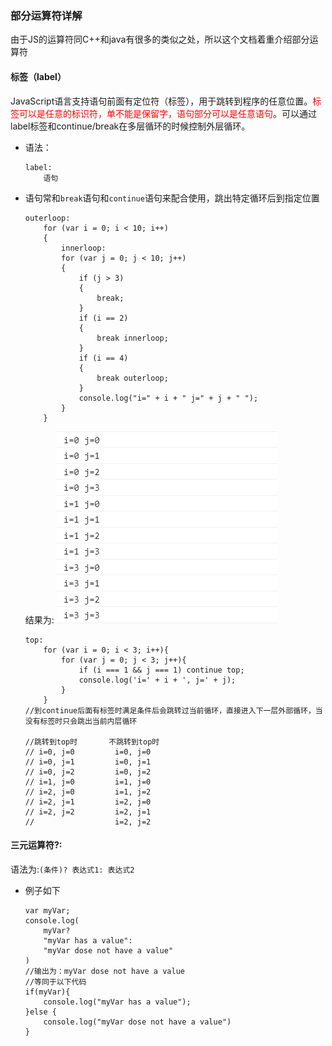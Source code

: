 ### 部分运算符详解
由于JS的运算符同C++和java有很多的类似之处，所以这个文档着重介绍部分运算符
#### 标签（label）
JavaScript语言支持语句前面有定位符（标签），用于跳转到程序的任意位置。<font color="red">标签可以是任意的标识符，单不能是保留字，语句部分可以是任意语句</font>。可以通过label标签和continue/break在多层循环的时候控制外层循环。
* 语法：
    ```
    label:
        语句
    ```
* 语句常和`break`语句和`continue`语句来配合使用，跳出特定循环后到指定位置
    ```
    outerloop:
		for (var i = 0; i < 10; i++)
		{
			innerloop:
			for (var j = 0; j < 10; j++)
			{
			    if (j > 3)
			    {
			        break;
		        }
		        if (i == 2)
		        {
			        break innerloop;
		        }
			    if (i == 4)
		        {
		            break outerloop;
		        }
		        console.log("i=" + i + " j=" + j + " ");
		    }
		}
    ```
    结果为:
    <img src="label运算符1.png" />
    ```
	top:
	    for (var i = 0; i < 3; i++){
			for (var j = 0; j < 3; j++){
				if (i === 1 && j === 1) continue top;
				console.log('i=' + i + ', j=' + j);
			}
		}
	//到continue后面有标签时满足条件后会跳转过当前循环，直接进入下一层外部循环，当没有标签时只会跳出当前内层循环

	//跳转到top时		不跳转到top时					
	// i=0, j=0			i=0, j=0
	// i=0, j=1			i=0, j=1
	// i=0, j=2			i=0, j=2
	// i=1, j=0			i=1, j=0
	// i=2, j=0			i=1, j=2
	// i=2, j=1			i=2, j=0
	// i=2, j=2			i=2, j=1
	//					i=2, j=2
    ```

#### 三元运算符?:
语法为:`(条件)? 表达式1: 表达式2`
* 例子如下
    ```
    var myVar;
    console.log(
        myVar?
        "myVar has a value":
        "myVar dose not have a value"
    )
    //输出为：myVar dose not have a value
    //等同于以下代码
    if(myVar){
        console.log("myVar has a value");
    }else {
        console.log("myVar dose not have a value")
    }
    ```
